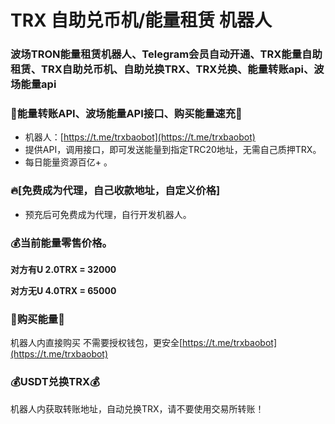 # TRX 自助兑币机/能量租赁 机器人

### 波场TRON能量租赁机器人、Telegram会员自动开通、TRX能量自助租赁、TRX自助兑币机、自助兑换TRX、TRX兑换、能量转账api、波场能量api



### 🤝能量转账API、波场能量API接口、购买能量速充🔋
* 机器人：[https://t.me/trxbaobot](https://t.me/trxbaobot) 
* 提供API，调用接口，即可发送能量到指定TRC20地址，无需自己质押TRX。
* 每日能量资源百亿+ 。

### 🔥[免费成为代理，自己收款地址，自定义价格]
* 预充后可免费成为代理，自行开发机器人。

### 💰当前能量零售价格。
**对方有U   2.0TRX = 32000**

**对方无U   4.0TRX = 65000**

### 🔋购买能量🔋 
机器人内直接购买 不需要授权钱包，更安全[https://t.me/trxbaobot](https://t.me/trxbaobot)  

### 💰USDT兑换TRX💰 
机器人内获取转账地址，自动兑换TRX，请不要使用交易所转账！


